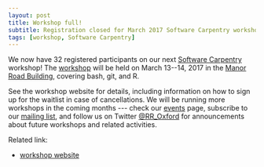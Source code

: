 ```yaml
---
layout: post
title: Workshop full!
subtitle: Registration closed for March 2017 Software Carpentry workshop
tags: [workshop, Software Carpentry]
---
```


We now have 32 registered participants on our next <a
href="https://software-carpentry.org/" target="_blank">Software
Carpentry</a> workshop! The <a
href="https://rroxford.github.io/2017-03-13-oxford/"
target="_blank">workshop</a> will be held on March 13--14, 2017 in the
<a href="http://www.manor-road.ox.ac.uk/" target="_blank">Manor Road
Building</a>, covering bash, git, and R.

See the workshop website for details, including information on how to
sign up for the waitlist in case of cancellations. We will be running
more workshops in the coming months --- check our [events](events.md)
page, subscribe to our [mailing
list](https://web.maillist.ox.ac.uk/ox/info/rroxford), and follow us
on Twitter [@RR_Oxford](https://twitter.com/RR_Oxford) for
announcements about future workshops and related activities.

Related link:
- [workshop website](https://rroxford.github.io/2017-03-13-oxford/)
